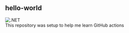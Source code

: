 ## hello-world
![.NET](https://github.com/jamespwillson/hello-world/workflows/.NET/badge.svg) \
This repository was setup to help me learn GitHub actions
